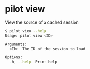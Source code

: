 # pilot view

View the source of a cached session

```bash
$ pilot view --help
Usage: pilot view <ID>

Arguments:
  <ID>  The ID of the session to load

Options:
  -h, --help  Print help
```